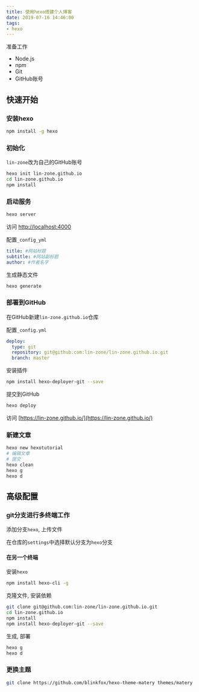 ```yaml
---
title: 使用hexo搭建个人博客
date: 2019-07-16 14:46:00
tags:
- hexo
---
```


准备工作

* Node.js
* npm
* Git
* GitHub账号

## 快速开始

### 安装hexo

```bash
npm install -g hexo
```

### 初始化

`lin-zone`改为自己的GitHub账号

```bash
hexo init lin-zone.github.io
cd lin-zone.github.io
npm install
```

### 启动服务

```bash
hexo server
```

访问 [http://localhost:4000](http://localhost:4000)

配置`_config_yml`

```yml
title: #网站标题
subtitle: #网站副标题
author: #作者名字
```

生成静态文件

```bash
hexo generate
```

### 部署到GitHub

在GitHub新建`lin-zone.github.io`仓库

配置`_config.yml`

```yml
deploy:
  type: git
  repository: git@github.com:lin-zone/lin-zone.github.io.git
  branch: master
```

安装插件

```bash
npm install hexo-deployer-git --save
```

提交到GitHub

```bash
hexo deploy
```

访问 [https://lin-zone.github.io/](https://lin-zone.github.io/)

### 新建文章

```bash
hexo new hexotutorial
# 编辑文章
# 提交
hexo clean
hexo g
hexo d
```

## 高级配置

### git分支进行多终端工作

添加分支`hexo`, 上传文件

在仓库的`settings`中选择默认分支为`hexo`分支

#### 在另一个终端

安装`hexo`

```bash
npm install hexo-cli -g
```

克隆文件, 安装依赖

```bash
git clone git@github.com:lin-zone/lin-zone.github.io.git
cd lin-zone.github.io
npm install
npm install hexo-deployer-git --save
```

生成, 部署

```bash
hexo g
hexo d
```

### 更换主题

```bash
git clone https://github.com/blinkfox/hexo-theme-matery themes/matery
```
